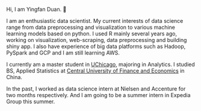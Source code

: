 Hi, I am Yingfan Duan. 🥰

I am an enthusiastic data scientist. My current interests of data science range from data preprocessing and visualization to various machine learning models based on python. I used R mainly several years ago, working on visualization, web-scraping, data preprocessing and building shiny app.  I also have experience of big data platforms such as Hadoop, PySpark and GCP and I am still learning AWS. 

I currently am a master student in [UChicago](https://professional.uchicago.edu/lp/master-science-analytics-all-programs/rfi?utm_source=google&utm_medium=cpc&utm_content=branded&utm_term=master%20of%20science%20analytics&gclid=CjwKCAjw0a-SBhBkEiwApljU0q2oSCmbOij4itRgjZ6C8BDt4eTZJpxJoeaDV5Z9V1cXlZs_AG8GxhoC6lcQAvD_BwE), majoring in Analytics. I studied BS, Applied Statistics at [Central University of Finance and Economics](https://www.cufe.edu.cn/) in China. 

In the past, I worked as data science intern at Nielsen and Accenture for two months respectively. And I am going to be a summer intern in Expedia Group this summer. 
